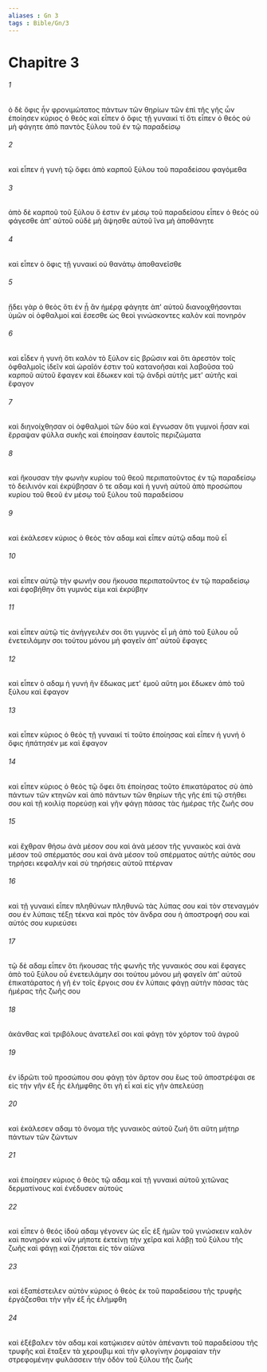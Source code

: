 ```yaml
---
aliases : Gn 3
tags : Bible/Gn/3
---
```


# Chapitre 3

###### 1
ὁ δὲ ὄφις ἦν φρονιμώτατος πάντων τῶν θηρίων τῶν ἐπὶ τῆς γῆς ὧν ἐποίησεν κύριος ὁ θεός καὶ εἶπεν ὁ ὄφις τῇ γυναικί τί ὅτι εἶπεν ὁ θεός οὐ μὴ φάγητε ἀπὸ παντὸς ξύλου τοῦ ἐν τῷ παραδείσῳ
###### 2
καὶ εἶπεν ἡ γυνὴ τῷ ὄφει ἀπὸ καρποῦ ξύλου τοῦ παραδείσου φαγόμεθα
###### 3
ἀπὸ δὲ καρποῦ τοῦ ξύλου ὅ ἐστιν ἐν μέσῳ τοῦ παραδείσου εἶπεν ὁ θεός οὐ φάγεσθε ἀπ' αὐτοῦ οὐδὲ μὴ ἅψησθε αὐτοῦ ἵνα μὴ ἀποθάνητε
###### 4
καὶ εἶπεν ὁ ὄφις τῇ γυναικί οὐ θανάτῳ ἀποθανεῖσθε
###### 5
ᾔδει γὰρ ὁ θεὸς ὅτι ἐν ᾗ ἂν ἡμέρᾳ φάγητε ἀπ' αὐτοῦ διανοιχθήσονται ὑμῶν οἱ ὀφθαλμοί καὶ ἔσεσθε ὡς θεοὶ γινώσκοντες καλὸν καὶ πονηρόν
###### 6
καὶ εἶδεν ἡ γυνὴ ὅτι καλὸν τὸ ξύλον εἰς βρῶσιν καὶ ὅτι ἀρεστὸν τοῖς ὀφθαλμοῖς ἰδεῖν καὶ ὡραῖόν ἐστιν τοῦ κατανοῆσαι καὶ λαβοῦσα τοῦ καρποῦ αὐτοῦ ἔφαγεν καὶ ἔδωκεν καὶ τῷ ἀνδρὶ αὐτῆς μετ' αὐτῆς καὶ ἔφαγον
###### 7
καὶ διηνοίχθησαν οἱ ὀφθαλμοὶ τῶν δύο καὶ ἔγνωσαν ὅτι γυμνοὶ ἦσαν καὶ ἔρραψαν φύλλα συκῆς καὶ ἐποίησαν ἑαυτοῖς περιζώματα
###### 8
καὶ ἤκουσαν τὴν φωνὴν κυρίου τοῦ θεοῦ περιπατοῦντος ἐν τῷ παραδείσῳ τὸ δειλινόν καὶ ἐκρύβησαν ὅ τε αδαμ καὶ ἡ γυνὴ αὐτοῦ ἀπὸ προσώπου κυρίου τοῦ θεοῦ ἐν μέσῳ τοῦ ξύλου τοῦ παραδείσου
###### 9
καὶ ἐκάλεσεν κύριος ὁ θεὸς τὸν αδαμ καὶ εἶπεν αὐτῷ αδαμ ποῦ εἶ
###### 10
καὶ εἶπεν αὐτῷ τὴν φωνήν σου ἤκουσα περιπατοῦντος ἐν τῷ παραδείσῳ καὶ ἐφοβήθην ὅτι γυμνός εἰμι καὶ ἐκρύβην
###### 11
καὶ εἶπεν αὐτῷ τίς ἀνήγγειλέν σοι ὅτι γυμνὸς εἶ μὴ ἀπὸ τοῦ ξύλου οὗ ἐνετειλάμην σοι τούτου μόνου μὴ φαγεῖν ἀπ' αὐτοῦ ἔφαγες
###### 12
καὶ εἶπεν ὁ αδαμ ἡ γυνή ἣν ἔδωκας μετ' ἐμοῦ αὕτη μοι ἔδωκεν ἀπὸ τοῦ ξύλου καὶ ἔφαγον
###### 13
καὶ εἶπεν κύριος ὁ θεὸς τῇ γυναικί τί τοῦτο ἐποίησας καὶ εἶπεν ἡ γυνή ὁ ὄφις ἠπάτησέν με καὶ ἔφαγον
###### 14
καὶ εἶπεν κύριος ὁ θεὸς τῷ ὄφει ὅτι ἐποίησας τοῦτο ἐπικατάρατος σὺ ἀπὸ πάντων τῶν κτηνῶν καὶ ἀπὸ πάντων τῶν θηρίων τῆς γῆς ἐπὶ τῷ στήθει σου καὶ τῇ κοιλίᾳ πορεύσῃ καὶ γῆν φάγῃ πάσας τὰς ἡμέρας τῆς ζωῆς σου
###### 15
καὶ ἔχθραν θήσω ἀνὰ μέσον σου καὶ ἀνὰ μέσον τῆς γυναικὸς καὶ ἀνὰ μέσον τοῦ σπέρματός σου καὶ ἀνὰ μέσον τοῦ σπέρματος αὐτῆς αὐτός σου τηρήσει κεφαλήν καὶ σὺ τηρήσεις αὐτοῦ πτέρναν
###### 16
καὶ τῇ γυναικὶ εἶπεν πληθύνων πληθυνῶ τὰς λύπας σου καὶ τὸν στεναγμόν σου ἐν λύπαις τέξῃ τέκνα καὶ πρὸς τὸν ἄνδρα σου ἡ ἀποστροφή σου καὶ αὐτός σου κυριεύσει
###### 17
τῷ δὲ αδαμ εἶπεν ὅτι ἤκουσας τῆς φωνῆς τῆς γυναικός σου καὶ ἔφαγες ἀπὸ τοῦ ξύλου οὗ ἐνετειλάμην σοι τούτου μόνου μὴ φαγεῖν ἀπ' αὐτοῦ ἐπικατάρατος ἡ γῆ ἐν τοῖς ἔργοις σου ἐν λύπαις φάγῃ αὐτὴν πάσας τὰς ἡμέρας τῆς ζωῆς σου
###### 18
ἀκάνθας καὶ τριβόλους ἀνατελεῖ σοι καὶ φάγῃ τὸν χόρτον τοῦ ἀγροῦ
###### 19
ἐν ἱδρῶτι τοῦ προσώπου σου φάγῃ τὸν ἄρτον σου ἕως τοῦ ἀποστρέψαι σε εἰς τὴν γῆν ἐξ ἧς ἐλήμφθης ὅτι γῆ εἶ καὶ εἰς γῆν ἀπελεύσῃ
###### 20
καὶ ἐκάλεσεν αδαμ τὸ ὄνομα τῆς γυναικὸς αὐτοῦ ζωή ὅτι αὕτη μήτηρ πάντων τῶν ζώντων
###### 21
καὶ ἐποίησεν κύριος ὁ θεὸς τῷ αδαμ καὶ τῇ γυναικὶ αὐτοῦ χιτῶνας δερματίνους καὶ ἐνέδυσεν αὐτούς
###### 22
καὶ εἶπεν ὁ θεός ἰδοὺ αδαμ γέγονεν ὡς εἷς ἐξ ἡμῶν τοῦ γινώσκειν καλὸν καὶ πονηρόν καὶ νῦν μήποτε ἐκτείνῃ τὴν χεῖρα καὶ λάβῃ τοῦ ξύλου τῆς ζωῆς καὶ φάγῃ καὶ ζήσεται εἰς τὸν αἰῶνα
###### 23
καὶ ἐξαπέστειλεν αὐτὸν κύριος ὁ θεὸς ἐκ τοῦ παραδείσου τῆς τρυφῆς ἐργάζεσθαι τὴν γῆν ἐξ ἧς ἐλήμφθη
###### 24
καὶ ἐξέβαλεν τὸν αδαμ καὶ κατῴκισεν αὐτὸν ἀπέναντι τοῦ παραδείσου τῆς τρυφῆς καὶ ἔταξεν τὰ χερουβιμ καὶ τὴν φλογίνην ῥομφαίαν τὴν στρεφομένην φυλάσσειν τὴν ὁδὸν τοῦ ξύλου τῆς ζωῆς
